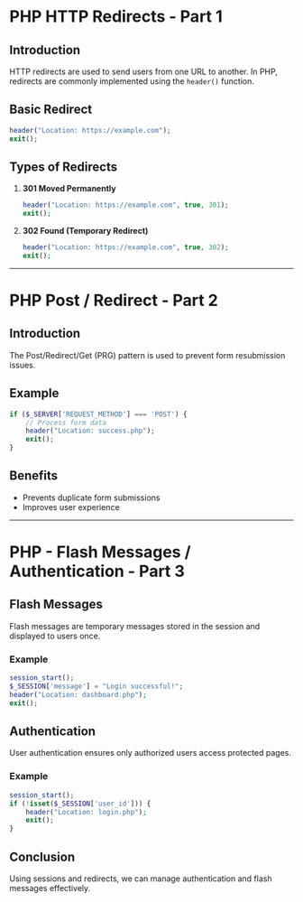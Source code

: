 # PHP HTTP Redirects - Part 1

## Introduction
HTTP redirects are used to send users from one URL to another. In PHP, redirects are commonly implemented using the `header()` function.

## Basic Redirect
```php
header("Location: https://example.com");
exit();
```

## Types of Redirects
1. **301 Moved Permanently**
   ```php
   header("Location: https://example.com", true, 301);
   exit();
   ```
2. **302 Found (Temporary Redirect)**
   ```php
   header("Location: https://example.com", true, 302);
   exit();
   ```

---

# PHP Post / Redirect - Part 2

## Introduction
The Post/Redirect/Get (PRG) pattern is used to prevent form resubmission issues.

## Example
```php
if ($_SERVER['REQUEST_METHOD'] === 'POST') {
    // Process form data
    header("Location: success.php");
    exit();
}
```

## Benefits
- Prevents duplicate form submissions
- Improves user experience

---

# PHP - Flash Messages / Authentication - Part 3

## Flash Messages
Flash messages are temporary messages stored in the session and displayed to users once.

### Example
```php
session_start();
$_SESSION['message'] = "Login successful!";
header("Location: dashboard.php");
exit();
```

## Authentication
User authentication ensures only authorized users access protected pages.

### Example
```php
session_start();
if (!isset($_SESSION['user_id'])) {
    header("Location: login.php");
    exit();
}
```

## Conclusion
Using sessions and redirects, we can manage authentication and flash messages effectively.

